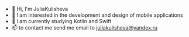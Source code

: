 - 👋 Hi, I'm JuliaKulisheva
- 👀 I am interested in the development and design of mobile applications
- 🌱 I am currently studying Kotlin and Swift
- 📫 to contact me send me email to juliakulisheva@yandex.ru
